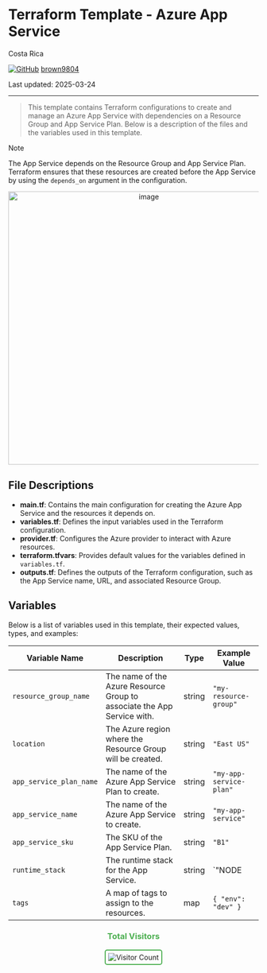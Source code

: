 # Terraform Template - Azure App Service

Costa Rica

[![GitHub](https://img.shields.io/badge/--181717?logo=github&logoColor=ffffff)](https://github.com/)
[brown9804](https://github.com/brown9804)

Last updated: 2025-03-24

------------------------------------------

> This template contains Terraform configurations to create and manage an Azure App Service with dependencies on a Resource Group and App Service Plan. Below is a description of the files and the variables used in this template.

> [!NOTE]
> The App Service depends on the Resource Group and App Service Plan. Terraform ensures that these resources are created before the App Service by using the `depends_on` argument in the configuration.

<p align="center">
    <img width="550" alt="image" src="https://github.com/user-attachments/assets/fa963614-5ed4-437f-abb5-b71f248cfcc1">

</p>

## File Descriptions

- **main.tf**: Contains the main configuration for creating the Azure App Service and the resources it depends on.
- **variables.tf**: Defines the input variables used in the Terraform configuration.
- **provider.tf**: Configures the Azure provider to interact with Azure resources.
- **terraform.tfvars**: Provides default values for the variables defined in `variables.tf`.
- **outputs.tf**: Defines the outputs of the Terraform configuration, such as the App Service name, URL, and associated Resource Group.

## Variables

Below is a list of variables used in this template, their expected values, types, and examples:

| Variable Name             | Description                                      | Type   | Example Value         |
|---------------------------|--------------------------------------------------|--------|-----------------------|
| `resource_group_name`     | The name of the Azure Resource Group to associate the App Service with. | string | `"my-resource-group"` |
| `location`                | The Azure region where the Resource Group will be created. | string | `"East US"`           |
| `app_service_plan_name`   | The name of the Azure App Service Plan to create. | string | `"my-app-service-plan"` |
| `app_service_name`        | The name of the Azure App Service to create.     | string | `"my-app-service"`    |
| `app_service_sku`         | The SKU of the App Service Plan.                 | string | `"B1"`                |
| `runtime_stack`           | The runtime stack for the App Service.           | string | `"NODE|14-lts"`       |
| `tags`                    | A map of tags to assign to the resources.        | map    | `{ "env": "dev" }`    |

<div align="center">
  <h3 style="color: #4CAF50;">Total Visitors</h3>
  <img src="https://profile-counter.glitch.me/brown9804/count.svg" alt="Visitor Count" style="border: 2px solid #4CAF50; border-radius: 5px; padding: 5px;"/>
</div>
